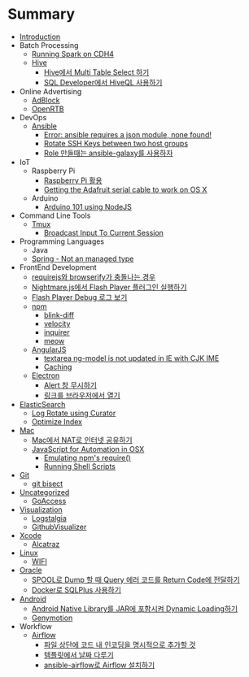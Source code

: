 # Summary

* [Introduction](README.md)
* Batch Processing
  * [Running Spark on CDH4](spark/running_spark_on_cdh4.md)
  * [Hive](hive/readme.md)
     * [Hive에서 Multi Table Select 하기](hive/select-from-multi-tables-using-hive.md)
     * [SQL Developer에서 HiveQL 사용하기](hive/sql_developerc5d0_c11c_hiveql_c0ac_c6a9_d558_ae30.md)
* Online Advertising
  * [AdBlock](adblock/readme.md)
  * [OpenRTB](openrtb/readme.md)
* DevOps
  * [Ansible](ansible/readme.md)
    * [Error: ansible requires a json module, none found!](ansible/error_ansible_requires_a_json_module,_none_found.md)
    * [Rotate SSH Keys between two host groups](ansible/rotate_ssh_keys_between_two_host_groups.md)
    * [Role 만들때는 ansible-galaxy를 사용하자](ansible/role_b9cc_b4e4_b54c_b294_ansible_-_galaxy_b97c_c0a.md)
* IoT
  * Raspberry Pi
    * [Raspberry Pi 활용](raspberry_pi/2013-08-08_raspberry_pi.md)
    * [Getting the Adafruit serial cable to work on OS X](raspberry_pi/getting_the_adafruit_serial_cable_to_work_on_os_x.md)
  * Arduino
    * [Arduino 101 using NodeJS](arduino/2013-08-13_arduino_101_using_nodejs.md)
* Command Line Tools
  * [Tmux](tmux/readme.md)
     * [Broadcast Input To Current Session](tmux/broadcast_input_to_current_session.md)
* Programming Languages
  * Java
   * [Spring - Not an managed type](java/spring-boot-not-an-managed-type.md)
* FrontEnd Development
  * [requirejs와 browserify가 충돌나는 경우](uncategorized/requirejsc640_browserify_ac00_cda9_b3cc_b098_b294_.md)
  * [Nightmare.js에서 Flash Player 플러그인 실행하기](nightmarejs/nightmarejsc5d0_c11c_flash_player_d50c_b7ec_adf8_c778_c2e4_d589_d558_ae30.md)
  * [Flash Player Debug 로그 보기](flash/turn-on-flash-debugger.md)
  * [npm](npm/readme.md)
    * [blink-diff](npm/blink-diff.md)
    * [velocity](npm/velocity.md)
    * [inquirer](npm/inquirer.md)
    * [meow](npm/meow.md)
  * [AngularJS](angularjs/readme.md)
     * [textarea ng-model is not updated in IE with CJK IME](angularjs/textarea_ng-model_is_not_updated_in_ie_with_cjk_im.md)
     * [Caching](angularjs/caching.md)
  * [Electron](electron/readme.md)
    * [Alert 창 무시하기](electron/alert_cc3d_bb34_c2dc_d558_ae30.md)
    * [링크를 브라우저에서 열기](electron/b9c1_d06c_b97c_be0c_b77c_c6b0_c800_c5d0_c11c_c5f4_.md)
* [ElasticSearch](elasticsearch/readme.md)
  * [Log Rotate using Curator](elasticsearch/log_rotate_using_curator.md)
  * [Optimize Index](elasticsearch/optimize_index.md)
* [Mac](mac/readme.md)
  * [Mac에서 NAT로 인터넷 공유하기](mac/macc5d0_c11c_nat_b85c_c778_d130_b137_acf5_c720_d55.md)
  * [JavaScript for Automation in OSX](javascript_for_automation_in_osx/readme.md)
    * [Emulating npm's require()](javascript_for_automation_in_osx/emulating_npms_require.md)
    * [Running Shell Scripts](javascript_for_automation_in_osx/running_shell_scripts.md)
* [Git](git/readme.md)
   * [git bisect](git/git_bisect.md)
* [Uncategorized](uncategorized/readme.md)
   * [GoAccess](uncategorized/goaccess.md)
* [Visualization](visualization/readme.md)
   * [Logstalgia](visualization/logstalgia.md)
   * [GithubVisualizer](visualization/githubvisualizer.md)
* [Xcode](xcode/readme.md)
   * [Alcatraz](xcode/alcatraz.md)
* [Linux](linux/readme.md)
   * [WIFI](linux/wifi.md)
* [Oracle](oracle/readme.md)
   * [SPOOL로 Dump 할 때 Query 에러 코드를 Return Code에 전달하기](oracle/spoolb85c_dump_d560_b54c_query_c5d0_b7ec_cf54_b4dc.md)
   * [Docker로 SQLPlus 사용하기](oracle/dockerb85c_sqlplus_c0ac_c6a9_d558_ae30.md)
* [Android](android/readme.md)
   * [Android Native Library를 JAR에 포함시켜 Dynamic Loading하기](android/2013-02-21_android_native_libraryb97c_jar_c5d0_d3ec.md)
   * [Genymotion](android/2013-08-21_genymotion.md)
* Workflow
  * [Airflow](airflow/readme.md)
    * [파일 상단에 코드 내 인코딩을 명시적으로 추가할 것](airflow/d30c_c77c_c0c1_b2e8_c5d0_cf54_b4dc_b0b4_c778_cf54_.md)
    * [템플릿에서 날짜 다루기](airflow/d15c_d50c_b9bf_c5d0_c11c_b0a0_c9dc_b2e4_b8e8_ae30.md)
    * [ansible-airflow로 Airflow 설치하기](airflow/ansible-airflow.md)